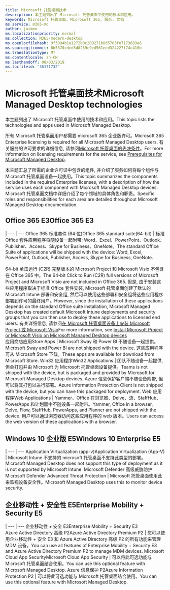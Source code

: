 ```yaml
---
title: Microsoft 托管桌面技术
description: 本主题列出了 Microsoft 托管桌面中使用的技术和应用。
keywords: Microsoft 托管桌面, Microsoft 365, 服务, 文档
ms.service: m365-md
author: jaimeo
ms.localizationpriority: normal
ms.collection: M365-modern-desktop
ms.openlocfilehash: 9f3094b1a1272b0c200271b8d5703fe7173683a6
ms.sourcegitcommit: 6b5370cded5d8259c9ed561eed324227f74c410b
ms.translationtype: MT
ms.contentlocale: zh-CN
ms.lasthandoff: 08/03/2019
ms.locfileid: "36171732"
---
```

# <a name="microsoft-managed-desktop-technologies"></a><span data-ttu-id="482b6-104">Microsoft 托管桌面技术</span><span class="sxs-lookup"><span data-stu-id="482b6-104">Microsoft Managed Desktop technologies</span></span>

<span data-ttu-id="482b6-105">本主题列出了 Microsoft 托管桌面中使用的技术和应用。</span><span class="sxs-lookup"><span data-stu-id="482b6-105">This topic lists the technologies and apps used in Microsoft Managed Desktop.</span></span>

<!-- Microsoft 365 E5; Device as a Service -->
<!-- in O365 table, standard suite, removed this sentence "Please see the Installation of Project/Visio 64bit Click to Run Addendum for important deployment instructions. -->

<span data-ttu-id="482b6-106">所有 Microsoft 托管桌面用户都需要 microsoft 365 企业版许可。</span><span class="sxs-lookup"><span data-stu-id="482b6-106">Microsoft 365 Enterprise licensing is required for all Microsoft Managed Desktop users.</span></span> <span data-ttu-id="482b6-107">有关服务的许可要求的详细信息, 请参阅[Microsoft 托管桌面的先决条件](../get-ready/prerequisites.md)。</span><span class="sxs-lookup"><span data-stu-id="482b6-107">For more information on licensing requirements for the service, see [Prerequisites for Microsoft Managed Desktop](../get-ready/prerequisites.md).</span></span>

<span data-ttu-id="482b6-108">本主题汇总了所需的企业许可证中包含的组件, 并介绍了服务如何将每个组件与 Microsoft 托管桌面设备一起使用。</span><span class="sxs-lookup"><span data-stu-id="482b6-108">This topic summarizes the components included in the required Enterprise licenses, with a description of how the service uses each component with Microsoft Managed Desktop devices.</span></span> <span data-ttu-id="482b6-109">Microsoft 托管桌面文档中详细介绍了每个领域的具体角色和职责。</span><span class="sxs-lookup"><span data-stu-id="482b6-109">Specific roles and responsibilities for each area are detailed throughout Microsoft Managed Desktop documentation.</span></span> 

## <a name="office-365-e3"></a><span data-ttu-id="482b6-110">Office 365 E3</span><span class="sxs-lookup"><span data-stu-id="482b6-110">Office 365 E3</span></span>
 |
 --- | ---
<span data-ttu-id="482b6-111">Office 365 标准套件 (64 位)</span><span class="sxs-lookup"><span data-stu-id="482b6-111">Office 365 standard suite(64-bit)</span></span> | <span data-ttu-id="482b6-112">标准 Office 套件应用程序将随设备一起附带: Word、Excel、PowerPoint、Outlook、Publisher、Access、Skype for Business、OneNote。</span><span class="sxs-lookup"><span data-stu-id="482b6-112">The standard Office Suite of applications will be shipped with the device: Word, Excel, PowerPoint, Outlook, Publisher, Access, Skype for Business, OneNote.</span></span><br><br><span data-ttu-id="482b6-113">64-bit 单击运行 (C2R) 完整版本的 Microsoft Project 和 Microsoft Visio 不包含在 Office 365 中。</span><span class="sxs-lookup"><span data-stu-id="482b6-113">The 64-bit Click to Run (C2R) full versions of Microsoft Project and Microsoft Visio are not included in Office 365.</span></span> <span data-ttu-id="482b6-114">但是, 由于安装这些应用程序取决于标准 Office 套件安装, Microsoft 托管桌面创建了默认的 Microsoft Intune 部署和安全组, 然后可以使用这些部署和安全组将这些应用程序部署到许可的最终用户。</span><span class="sxs-lookup"><span data-stu-id="482b6-114">However, since the installation of these applications depends on the standard Office suite installation, Microsoft Managed Desktop has created default Microsoft Intune deployments and security groups that you can then use to deploy these applications to licensed end users.</span></span> <span data-ttu-id="482b6-115">有关详细信息, 请参阅[在 Microsoft 托管桌面设备上安装 Microsoft Project 或 Microsoft Visio](../get-started/project-visio.md)</span><span class="sxs-lookup"><span data-stu-id="482b6-115">For more information, see [Install Microsoft Project or Microsoft Visio on Microsoft Managed Desktop devices](../get-started/project-visio.md)</span></span>  
<span data-ttu-id="482b6-116">应用商店应用</span><span class="sxs-lookup"><span data-stu-id="482b6-116">Store Apps</span></span> |    <span data-ttu-id="482b6-117">Microsoft Sway 和 Power BI 不随设备一起提供。</span><span class="sxs-lookup"><span data-stu-id="482b6-117">Microsoft Sway and Power BI are not shipped with the device.</span></span> <span data-ttu-id="482b6-118">这些应用程序可从 Microsoft Store 下载。</span><span class="sxs-lookup"><span data-stu-id="482b6-118">These apps are available for download from Microsoft Store.</span></span>
<span data-ttu-id="482b6-119">Win32 应用程序</span><span class="sxs-lookup"><span data-stu-id="482b6-119">Win32 Applications</span></span> |    <span data-ttu-id="482b6-120">团队不随设备一起提供, 但会打包并由 Microsoft 为 Microsoft 托管桌面设备提供。</span><span class="sxs-lookup"><span data-stu-id="482b6-120">Teams is not shipped with the device, but is packaged and provided by Microsoft for Microsoft Managed Desktop devices.</span></span> <span data-ttu-id="482b6-121">Azure 信息保护客户端不随设备附带, 但可以将其打包以进行部署。</span><span class="sxs-lookup"><span data-stu-id="482b6-121">Azure Information Protection Client is not shipped with the device, but you can have this packaged for deployment.</span></span> 
<span data-ttu-id="482b6-122">Web 应用程序</span><span class="sxs-lookup"><span data-stu-id="482b6-122">Web Applications</span></span> |  <span data-ttu-id="482b6-123">Yammer、Office 在浏览器、Delve、流、StaffHub、PowerApps 和计划器中不随设备一起附带。</span><span class="sxs-lookup"><span data-stu-id="482b6-123">Yammer, Office in a browser, Delve, Flow, StaffHub, PowerApps, and Planner are not shipped with the device.</span></span> <span data-ttu-id="482b6-124">用户可以通过浏览器访问这些应用程序的 web 版本。</span><span class="sxs-lookup"><span data-stu-id="482b6-124">Users can access the web version of these applications with a browser.</span></span>


## <a name="windows-10-enterprise-e5"></a><span data-ttu-id="482b6-125">Windows 10 企业版 E5</span><span class="sxs-lookup"><span data-stu-id="482b6-125">Windows 10 Enterprise E5</span></span>

 |
 --- | ---
<span data-ttu-id="482b6-126">Application Virtualization (app-v)</span><span class="sxs-lookup"><span data-stu-id="482b6-126">Application Virtualization (App-V)</span></span> |    <span data-ttu-id="482b6-127">Microsoft Intune 不支持的 microsoft 托管桌面不支持此类型的部署。</span><span class="sxs-lookup"><span data-stu-id="482b6-127">Microsoft Managed Desktop does not support this type of deployment as it is not supported by Microsoft Intune.</span></span>
<span data-ttu-id="482b6-128">Microsoft Defender 高级威胁防护</span><span class="sxs-lookup"><span data-stu-id="482b6-128">Microsoft Defender Advanced Threat Protection</span></span> |  <span data-ttu-id="482b6-129">Microsoft 托管桌面使用此来监视设备安全性。</span><span class="sxs-lookup"><span data-stu-id="482b6-129">Microsoft Managed Desktop uses this to monitor device security.</span></span> 

## <a name="enterprise-mobility--security-e5"></a><span data-ttu-id="482b6-130">企业移动性 + 安全性 E5</span><span class="sxs-lookup"><span data-stu-id="482b6-130">Enterprise Mobility + Security E5</span></span>

 |
 --- | ---
<span data-ttu-id="482b6-131">企业移动性 + 安全 E3</span><span class="sxs-lookup"><span data-stu-id="482b6-131">Enterprise Mobility + Security E3</span></span><br><span data-ttu-id="482b6-132">Azure Active Directory 高级 P2</span><span class="sxs-lookup"><span data-stu-id="482b6-132">Azure Active Directory Premium P2</span></span> |    <span data-ttu-id="482b6-133">您可以使用企业移动性 + 安全 E3 和 Azure Active Directory 高级 P2 的所有功能来管理 MDM 设备。</span><span class="sxs-lookup"><span data-stu-id="482b6-133">You can use all features of Enterprise Mobility + Security E3 and Azure Active Directory Premium P2 to manage MDM devices.</span></span>
<span data-ttu-id="482b6-134">Microsoft Cloud App Security</span><span class="sxs-lookup"><span data-stu-id="482b6-134">Microsoft Cloud App Security</span></span> |  <span data-ttu-id="482b6-135">可以将此可选功能与 Microsoft 托管桌面结合使用。</span><span class="sxs-lookup"><span data-stu-id="482b6-135">You can use this optional feature with Microsoft Managed Desktop.</span></span>
<span data-ttu-id="482b6-136">Azure 信息保护 P2</span><span class="sxs-lookup"><span data-stu-id="482b6-136">Azure Information Protection P2</span></span>  | <span data-ttu-id="482b6-137">可以将此可选功能与 Microsoft 托管桌面结合使用。</span><span class="sxs-lookup"><span data-stu-id="482b6-137">You can use this optional feature with Microsoft Managed Desktop.</span></span>
